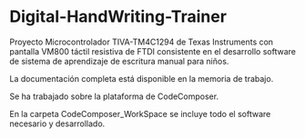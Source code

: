 # Digital-HandWriting-Trainer
Proyecto Microcontrolador TIVA-TM4C1294 de Texas Instruments con pantalla VM800 táctil resistiva de FTDI consistente en el desarrollo software de sistema de aprendizaje de escritura manual para niños.

La documentación completa está disponible en la memoria de trabajo. 

Se ha trabajado sobre la plataforma de CodeComposer.

En la carpeta CodeComposer_WorkSpace se incluye todo el software necesario y desarrollado.
